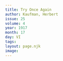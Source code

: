 ```yaml
---
title: Try Once Again
author: Kaufman, Herbert
issue: 25
volume: 4
year: 1917
month: 17
day: VI
tags:
layout: page.njk
image:
---
```



